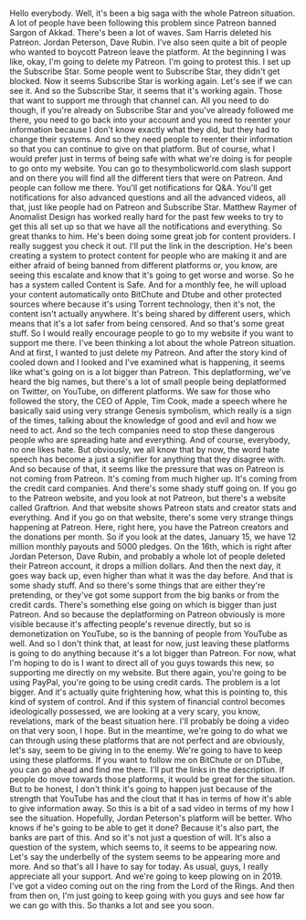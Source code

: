  Hello everybody. Well, it's been a big saga with the whole Patreon situation. A lot of people have been following this problem since Patreon banned Sargon of Akkad. There's been a lot of waves. Sam Harris deleted his Patreon. Jordan Peterson, Dave Rubin. I've also seen quite a bit of people who wanted to boycott Patreon leave the platform. At the beginning I was like, okay, I'm going to delete my Patreon. I'm going to protest this. I set up the Subscribe Star. Some people went to Subscribe Star, they didn't get blocked. Now it seems Subscribe Star is working again. Let's see if we can see it. And so the Subscribe Star, it seems that it's working again. Those that want to support me through that channel can. All you need to do though, if you're already on Subscribe Star and you've already followed me there, you need to go back into your account and you need to reenter your information because I don't know exactly what they did, but they had to change their systems. And so they need people to reenter their information so that you can continue to give on that platform. But of course, what I would prefer just in terms of being safe with what we're doing is for people to go onto my website. You can go to thesymbolicworld.com slash support and on there you will find all the different tiers that were on Patreon. And people can follow me there. You'll get notifications for Q&A. You'll get notifications for also advanced questions and all the advanced videos, all that, just like people had on Patreon and Subscribe Star. Matthew Raymer of Anomalist Design has worked really hard for the past few weeks to try to get this all set up so that we have all the notifications and everything. So great thanks to him. He's been doing some great job for content providers. I really suggest you check it out. I'll put the link in the description. He's been creating a system to protect content for people who are making it and are either afraid of being banned from different platforms or, you know, are seeing this escalate and know that it's going to get worse and worse. So he has a system called Content is Safe. And for a monthly fee, he will upload your content automatically onto BitChute and Dtube and other protected sources where because it's using Torrent technology, then it's not, the content isn't actually anywhere. It's being shared by different users, which means that it's a lot safer from being censored. And so that's some great stuff. So I would really encourage people to go to my website if you want to support me there. I've been thinking a lot about the whole Patreon situation. And at first, I wanted to just delete my Patreon. And after the story kind of cooled down and I looked and I've examined what is happening, it seems like what's going on is a lot bigger than Patreon. This deplatforming, we've heard the big names, but there's a lot of small people being deplatformed on Twitter, on YouTube, on different platforms. We saw for those who followed the story, the CEO of Apple, Tim Cook, made a speech where he basically said using very strange Genesis symbolism, which really is a sign of the times, talking about the knowledge of good and evil and how we need to act. And so the tech companies need to stop these dangerous people who are spreading hate and everything. And of course, everybody, no one likes hate. But obviously, we all know that by now, the word hate speech has become a just a signifier for anything that they disagree with. And so because of that, it seems like the pressure that was on Patreon is not coming from Patreon. It's coming from much higher up. It's coming from the credit card companies. And there's some shady stuff going on. If you go to the Patreon website, and you look at not Patreon, but there's a website called Graftrion. And that website shows Patreon stats and creator stats and everything. And if you go on that website, there's some very strange things happening at Patreon. Here, right here, you have the Patreon creators and the donations per month. So if you look at the dates, January 15, we have 12 million monthly payouts and 5000 pledges. On the 16th, which is right after Jordan Peterson, Dave Rubin, and probably a whole lot of people deleted their Patreon account, it drops a million dollars. And then the next day, it goes way back up, even higher than what it was the day before. And that is some shady stuff. And so there's some things that are either they're pretending, or they've got some support from the big banks or from the credit cards. There's something else going on which is bigger than just Patreon. And so because the deplatforming on Patreon obviously is more visible because it's affecting people's revenue directly, but so is demonetization on YouTube, so is the banning of people from YouTube as well. And so I don't think that, at least for now, just leaving these platforms is going to do anything because it's a lot bigger than Patreon. For now, what I'm hoping to do is I want to direct all of you guys towards this new, so supporting me directly on my website. But there again, you're going to be using PayPal, you're going to be using credit cards. The problem is a lot bigger. And it's actually quite frightening how, what this is pointing to, this kind of system of control. And if this system of financial control becomes ideologically possessed, we are looking at a very scary, you know, revelations, mark of the beast situation here. I'll probably be doing a video on that very soon, I hope. But in the meantime, we're going to do what we can through using these platforms that are not perfect and are obviously, let's say, seem to be giving in to the enemy. We're going to have to keep using these platforms. If you want to follow me on BitChute or on DTube, you can go ahead and find me there. I'll put the links in the description. If people do move towards those platforms, it would be great for the situation. But to be honest, I don't think it's going to happen just because of the strength that YouTube has and the clout that it has in terms of how it's able to give information away. So this is a bit of a sad video in terms of my how I see the situation. Hopefully, Jordan Peterson's platform will be better. Who knows if he's going to be able to get it done? Because it's also part, the banks are part of this. And so it's not just a question of will. It's also a question of the system, which seems to, it seems to be appearing now. Let's say the underbelly of the system seems to be appearing more and more. And so that's all I have to say for today. As usual, guys, I really appreciate all your support. And we're going to keep plowing on in 2019. I've got a video coming out on the ring from the Lord of the Rings. And then from then on, I'm just going to keep going with you guys and see how far we can go with this. So thanks a lot and see you soon.